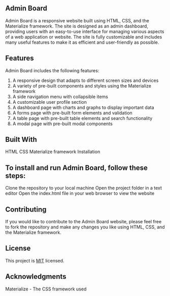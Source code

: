 ## Admin Board
Admin Board is a responsive website built using HTML, CSS, and the Materialize framework. The site is designed as an admin dashboard, providing users with an easy-to-use interface for managing various aspects of a web application or website. The site is fully customizable and includes many useful features to make it as efficient and user-friendly as possible.

## Features
Admin Board includes the following features:

1. A responsive design that adapts to different screen sizes and devices
2. A variety of pre-built components and styles using the Materialize framework
3. A side navigation menu with collapsible items
4. A customizable user profile section
5. A dashboard page with charts and graphs to display important data
6. A forms page with pre-built form elements and validation
7. A table page with pre-built table elements and search functionality
8. A modal page with pre-built modal components
## Built With
HTML
CSS
Materialize framework
Installation
## To install and run Admin Board, follow these steps:

Clone the repository to your local machine
Open the project folder in a text editor
Open the index.html file in your web browser to view the website
## Contributing
If you would like to contribute to the Admin Board website, please feel free to fork the repository and make any changes you like using HTML, CSS, and the Materialize framework.

## License
This project is [MIT](./LICENSE) licensed.

## Acknowledgments
Materialize - The CSS framework used
